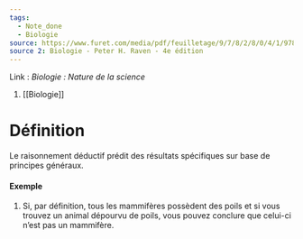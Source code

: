 ```yaml
---
tags:
  - Note_done
  - Biologie
source: https://www.furet.com/media/pdf/feuilletage/9/7/8/2/8/0/4/1/9782804184582.pdf
source 2: Biologie - Peter H. Raven - 4e édition
---
```


Link : 
_Biologie : Nature de la science_
1. [[Biologie]]

# Définition
Le raisonnement déductif prédit des résultats spécifiques sur base de principes généraux.

#### Exemple
1. Si, par définition, tous les mammifères possèdent des poils et si vous trouvez un animal dépourvu de poils, vous pouvez conclure que celui-ci n’est pas un mammifère.
